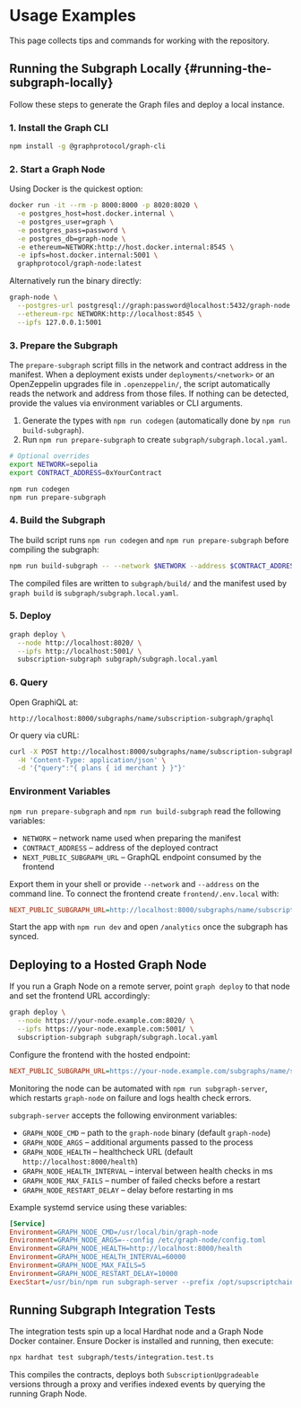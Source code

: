 # Usage Examples

This page collects tips and commands for working with the repository.

## Running the Subgraph Locally {#running-the-subgraph-locally}

Follow these steps to generate the Graph files and deploy a local instance.

### 1. Install the Graph CLI

```bash
npm install -g @graphprotocol/graph-cli
```

### 2. Start a Graph Node

Using Docker is the quickest option:

```bash
docker run -it --rm -p 8000:8000 -p 8020:8020 \
  -e postgres_host=host.docker.internal \
  -e postgres_user=graph \
  -e postgres_pass=password \
  -e postgres_db=graph-node \
  -e ethereum=NETWORK:http://host.docker.internal:8545 \
  -e ipfs=host.docker.internal:5001 \
  graphprotocol/graph-node:latest
```

Alternatively run the binary directly:

```bash
graph-node \
  --postgres-url postgresql://graph:password@localhost:5432/graph-node \
  --ethereum-rpc NETWORK:http://localhost:8545 \
  --ipfs 127.0.0.1:5001
```

### 3. Prepare the Subgraph

The `prepare-subgraph` script fills in the network and contract address in the
manifest. When a deployment exists under `deployments/<network>` or an
OpenZeppelin upgrades file in `.openzeppelin/`, the script automatically reads
the network and address from those files. If nothing can be detected, provide
the values via environment variables or CLI arguments.

1. Generate the types with `npm run codegen` (automatically done by
   `npm run build-subgraph`).
2. Run `npm run prepare-subgraph` to create `subgraph/subgraph.local.yaml`.

```bash
# Optional overrides
export NETWORK=sepolia
export CONTRACT_ADDRESS=0xYourContract

npm run codegen
npm run prepare-subgraph
```

### 4. Build the Subgraph

The build script runs `npm run codegen` and `npm run prepare-subgraph` before
compiling the subgraph:

```bash
npm run build-subgraph -- --network $NETWORK --address $CONTRACT_ADDRESS
```

The compiled files are written to `subgraph/build/` and the manifest used by
`graph build` is `subgraph/subgraph.local.yaml`.

### 5. Deploy

```bash
graph deploy \
  --node http://localhost:8020/ \
  --ipfs http://localhost:5001/ \
  subscription-subgraph subgraph/subgraph.local.yaml
```

### 6. Query

Open GraphiQL at:

```
http://localhost:8000/subgraphs/name/subscription-subgraph/graphql
```

Or query via cURL:

```bash
curl -X POST http://localhost:8000/subgraphs/name/subscription-subgraph/graphql \
  -H 'Content-Type: application/json' \
  -d '{"query":"{ plans { id merchant } }"}'
```

### Environment Variables

`npm run prepare-subgraph` and `npm run build-subgraph` read the following
variables:

- `NETWORK` – network name used when preparing the manifest
- `CONTRACT_ADDRESS` – address of the deployed contract
- `NEXT_PUBLIC_SUBGRAPH_URL` – GraphQL endpoint consumed by the frontend

Export them in your shell or provide `--network` and `--address` on the command
line. To connect the frontend create `frontend/.env.local` with:

```ini
NEXT_PUBLIC_SUBGRAPH_URL=http://localhost:8000/subgraphs/name/subscription-subgraph/graphql
```

Start the app with `npm run dev` and open `/analytics` once the subgraph has
synced.

## Deploying to a Hosted Graph Node

If you run a Graph Node on a remote server, point `graph deploy` to that node
and set the frontend URL accordingly:

```bash
graph deploy \
  --node https://your-node.example.com:8020/ \
  --ipfs https://your-node.example.com:5001/ \
  subscription-subgraph subgraph/subgraph.local.yaml
```

Configure the frontend with the hosted endpoint:

```ini
NEXT_PUBLIC_SUBGRAPH_URL=https://your-node.example.com/subgraphs/name/subscription-subgraph/graphql
```

Monitoring the node can be automated with `npm run subgraph-server`, which
restarts `graph-node` on failure and logs health check errors.

`subgraph-server` accepts the following environment variables:

- `GRAPH_NODE_CMD` – path to the `graph-node` binary (default `graph-node`)
- `GRAPH_NODE_ARGS` – additional arguments passed to the process
- `GRAPH_NODE_HEALTH` – healthcheck URL (default `http://localhost:8000/health`)
- `GRAPH_NODE_HEALTH_INTERVAL` – interval between health checks in ms
- `GRAPH_NODE_MAX_FAILS` – number of failed checks before a restart
- `GRAPH_NODE_RESTART_DELAY` – delay before restarting in ms

Example systemd service using these variables:

```ini
[Service]
Environment=GRAPH_NODE_CMD=/usr/local/bin/graph-node
Environment=GRAPH_NODE_ARGS=--config /etc/graph-node/config.toml
Environment=GRAPH_NODE_HEALTH=http://localhost:8000/health
Environment=GRAPH_NODE_HEALTH_INTERVAL=60000
Environment=GRAPH_NODE_MAX_FAILS=5
Environment=GRAPH_NODE_RESTART_DELAY=10000
ExecStart=/usr/bin/npm run subgraph-server --prefix /opt/supscriptchain
```

## Running Subgraph Integration Tests

The integration tests spin up a local Hardhat node and a Graph Node Docker
container. Ensure Docker is installed and running, then execute:

```bash
npx hardhat test subgraph/tests/integration.test.ts
```

This compiles the contracts, deploys both `SubscriptionUpgradeable` versions
through a proxy and verifies indexed events by querying the running Graph Node.
